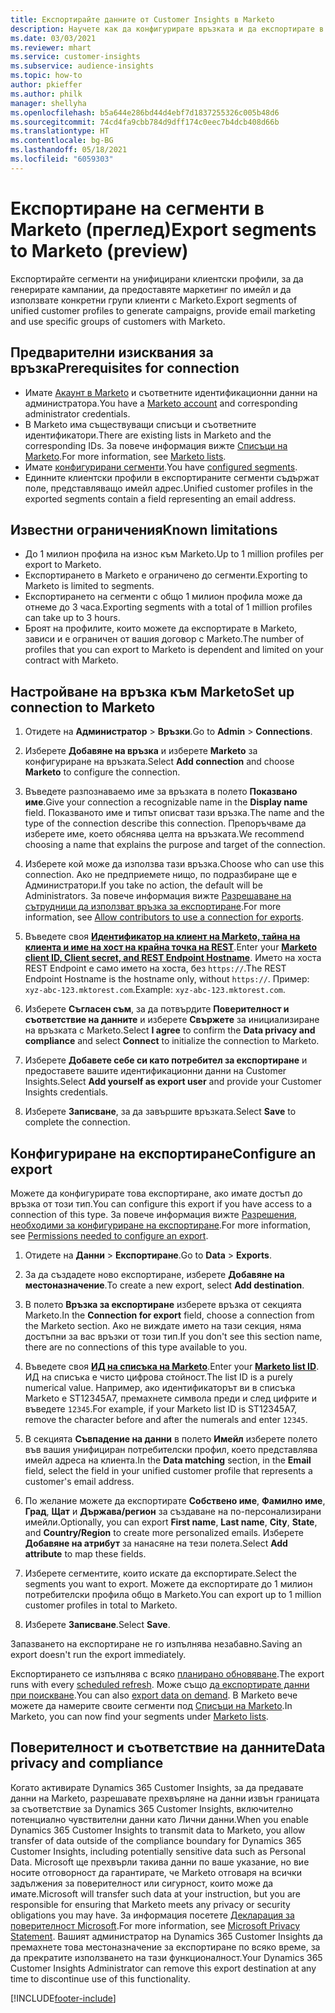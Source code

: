 ```yaml
---
title: Експортирайте данните от Customer Insights в Marketo
description: Научете как да конфигурирате връзката и да експортирате в Marketo.
ms.date: 03/03/2021
ms.reviewer: mhart
ms.service: customer-insights
ms.subservice: audience-insights
ms.topic: how-to
author: pkieffer
ms.author: philk
manager: shellyha
ms.openlocfilehash: b5a644e286bd44d4ebf7d1837255326c005b48d6
ms.sourcegitcommit: 74cd4fa9cbb784d9dff174c0eec7b4dcb408d66b
ms.translationtype: HT
ms.contentlocale: bg-BG
ms.lasthandoff: 05/18/2021
ms.locfileid: "6059303"
---
```

# <a name="export-segments-to-marketo-preview"></a><span data-ttu-id="63aed-103">Експортиране на сегменти в Marketo (преглед)</span><span class="sxs-lookup"><span data-stu-id="63aed-103">Export segments to Marketo (preview)</span></span>

<span data-ttu-id="63aed-104">Експортирайте сегменти на унифицирани клиентски профили, за да генерирате кампании, да предоставяте маркетинг по имейл и да използвате конкретни групи клиенти с Marketo.</span><span class="sxs-lookup"><span data-stu-id="63aed-104">Export segments of unified customer profiles to generate campaigns, provide email marketing and use specific groups of customers with Marketo.</span></span>

## <a name="prerequisites-for-connection"></a><span data-ttu-id="63aed-105">Предварителни изисквания за връзка</span><span class="sxs-lookup"><span data-stu-id="63aed-105">Prerequisites for connection</span></span>

-   <span data-ttu-id="63aed-106">Имате [Акаунт в Marketo](https://login.marketo.com/) и съответните идентификационни данни на администратора.</span><span class="sxs-lookup"><span data-stu-id="63aed-106">You have a [Marketo account](https://login.marketo.com/) and corresponding administrator credentials.</span></span>
-   <span data-ttu-id="63aed-107">В Marketo има съществуващи списъци и съответните идентификатори.</span><span class="sxs-lookup"><span data-stu-id="63aed-107">There are existing lists in Marketo and the corresponding IDs.</span></span> <span data-ttu-id="63aed-108">За повече информация вижте [Списъци на Marketo](https://docs.marketo.com/display/public/DOCS/Understanding+Static+Lists).</span><span class="sxs-lookup"><span data-stu-id="63aed-108">For more information, see [Marketo lists](https://docs.marketo.com/display/public/DOCS/Understanding+Static+Lists).</span></span>
-   <span data-ttu-id="63aed-109">Имате [конфигурирани сегменти](segments.md).</span><span class="sxs-lookup"><span data-stu-id="63aed-109">You have [configured segments](segments.md).</span></span>
-   <span data-ttu-id="63aed-110">Единните клиентски профили в експортираните сегменти съдържат поле, представляващо имейл адрес.</span><span class="sxs-lookup"><span data-stu-id="63aed-110">Unified customer profiles in the exported segments contain a field representing an email address.</span></span>

## <a name="known-limitations"></a><span data-ttu-id="63aed-111">Известни ограничения</span><span class="sxs-lookup"><span data-stu-id="63aed-111">Known limitations</span></span>

- <span data-ttu-id="63aed-112">До 1 милион профила на износ към Marketo.</span><span class="sxs-lookup"><span data-stu-id="63aed-112">Up to 1 million profiles per export to Marketo.</span></span>
- <span data-ttu-id="63aed-113">Експортирането в Marketo е ограничено до сегменти.</span><span class="sxs-lookup"><span data-stu-id="63aed-113">Exporting to Marketo is limited to segments.</span></span>
- <span data-ttu-id="63aed-114">Експортирането на сегменти с общо 1 милион профила може да отнеме до 3 часа.</span><span class="sxs-lookup"><span data-stu-id="63aed-114">Exporting segments with a total of 1 million profiles can take up to 3 hours.</span></span> 
- <span data-ttu-id="63aed-115">Броят на профилите, които можете да експортирате в Marketo, зависи и е ограничен от вашия договор с Marketo.</span><span class="sxs-lookup"><span data-stu-id="63aed-115">The number of profiles that you can export to Marketo is dependent and limited on your contract with Marketo.</span></span>

## <a name="set-up-connection-to-marketo"></a><span data-ttu-id="63aed-116">Настройване на връзка към Marketo</span><span class="sxs-lookup"><span data-stu-id="63aed-116">Set up connection to Marketo</span></span>

1. <span data-ttu-id="63aed-117">Отидете на **Администратор** > **Връзки**.</span><span class="sxs-lookup"><span data-stu-id="63aed-117">Go to **Admin** > **Connections**.</span></span>

1. <span data-ttu-id="63aed-118">Изберете **Добавяне на връзка** и изберете **Marketo** за конфигуриране на връзката.</span><span class="sxs-lookup"><span data-stu-id="63aed-118">Select **Add connection** and choose **Marketo** to configure the connection.</span></span>

1. <span data-ttu-id="63aed-119">Въведете разпознаваемо име за връзката в полето **Показвано име**.</span><span class="sxs-lookup"><span data-stu-id="63aed-119">Give your connection a recognizable name in the **Display name** field.</span></span> <span data-ttu-id="63aed-120">Показваното име и типът описват тази връзка.</span><span class="sxs-lookup"><span data-stu-id="63aed-120">The name and the type of the connection describe this connection.</span></span> <span data-ttu-id="63aed-121">Препоръчваме да изберете име, което обяснява целта на връзката.</span><span class="sxs-lookup"><span data-stu-id="63aed-121">We recommend choosing a name that explains the purpose and target of the connection.</span></span>

1. <span data-ttu-id="63aed-122">Изберете кой може да използва тази връзка.</span><span class="sxs-lookup"><span data-stu-id="63aed-122">Choose who can use this connection.</span></span> <span data-ttu-id="63aed-123">Ако не предприемете нищо, по подразбиране ще е Администратори.</span><span class="sxs-lookup"><span data-stu-id="63aed-123">If you take no action, the default will be Administrators.</span></span> <span data-ttu-id="63aed-124">За повече информация вижте [Разрешаване на сътрудници да използват връзка за експортиране](connections.md#allow-contributors-to-use-a-connection-for-exports).</span><span class="sxs-lookup"><span data-stu-id="63aed-124">For more information, see [Allow contributors to use a connection for exports](connections.md#allow-contributors-to-use-a-connection-for-exports).</span></span>

1. <span data-ttu-id="63aed-125">Въведете своя **[Идентификатор на клиент на Marketo, тайна на клиента и име на хост на крайна точка на REST](https://developers.marketo.com/rest-api/authentication/)**.</span><span class="sxs-lookup"><span data-stu-id="63aed-125">Enter your **[Marketo client ID, Client secret, and REST Endpoint Hostname](https://developers.marketo.com/rest-api/authentication/)**.</span></span> <span data-ttu-id="63aed-126">Името на хоста REST Endpoint е само името на хоста, без `https://`.</span><span class="sxs-lookup"><span data-stu-id="63aed-126">The REST Endpoint Hostname is the hostname only, without `https://`.</span></span> <span data-ttu-id="63aed-127">Пример: `xyz-abc-123.mktorest.com`.</span><span class="sxs-lookup"><span data-stu-id="63aed-127">Example: `xyz-abc-123.mktorest.com`.</span></span> 

1. <span data-ttu-id="63aed-128">Изберете **Съгласен съм**, за да потвърдите **Поверителност и съответствие на данните** и изберете **Свържете** за инициализиране на връзката с Marketo.</span><span class="sxs-lookup"><span data-stu-id="63aed-128">Select **I agree** to confirm the **Data privacy and compliance** and select **Connect** to initialize the connection to Marketo.</span></span>

1. <span data-ttu-id="63aed-129">Изберете **Добавете себе си като потребител за експортиране** и предоставете вашите идентификационни данни на Customer Insights.</span><span class="sxs-lookup"><span data-stu-id="63aed-129">Select **Add yourself as export user** and provide your Customer Insights credentials.</span></span>

1. <span data-ttu-id="63aed-130">Изберете **Записване**, за да завършите връзката.</span><span class="sxs-lookup"><span data-stu-id="63aed-130">Select **Save** to complete the connection.</span></span>

## <a name="configure-an-export"></a><span data-ttu-id="63aed-131">Конфигуриране на експортиране</span><span class="sxs-lookup"><span data-stu-id="63aed-131">Configure an export</span></span>

<span data-ttu-id="63aed-132">Можете да конфигурирате това експортиране, ако имате достъп до връзка от този тип.</span><span class="sxs-lookup"><span data-stu-id="63aed-132">You can configure this export if you have access to a connection of this type.</span></span> <span data-ttu-id="63aed-133">За повече информация вижте [Разрешения, необходими за конфигуриране на експортиране](export-destinations.md#set-up-a-new-export).</span><span class="sxs-lookup"><span data-stu-id="63aed-133">For more information, see [Permissions needed to configure an export](export-destinations.md#set-up-a-new-export).</span></span>

1. <span data-ttu-id="63aed-134">Отидете на **Данни** > **Експортиране**.</span><span class="sxs-lookup"><span data-stu-id="63aed-134">Go to **Data** > **Exports**.</span></span>

1. <span data-ttu-id="63aed-135">За да създадете ново експортиране, изберете **Добавяне на местоназначение**.</span><span class="sxs-lookup"><span data-stu-id="63aed-135">To create a new export, select **Add destination**.</span></span>

1. <span data-ttu-id="63aed-136">В полето **Връзка за експортиране** изберете връзка от секцията Marketo.</span><span class="sxs-lookup"><span data-stu-id="63aed-136">In the **Connection for export** field, choose a connection from the Marketo section.</span></span> <span data-ttu-id="63aed-137">Ако не виждате името на тази секция, няма достъпни за вас връзки от този тип.</span><span class="sxs-lookup"><span data-stu-id="63aed-137">If you don't see this section name, there are no connections of this type available to you.</span></span>

1. <span data-ttu-id="63aed-138">Въведете своя **[ИД на списъка на Marketo](https://docs.marketo.com/display/public/DOCS/Understanding+Static+Lists)**.</span><span class="sxs-lookup"><span data-stu-id="63aed-138">Enter your **[Marketo list ID](https://docs.marketo.com/display/public/DOCS/Understanding+Static+Lists)**.</span></span> <span data-ttu-id="63aed-139">ИД на списъка е чисто цифрова стойност.</span><span class="sxs-lookup"><span data-stu-id="63aed-139">The list ID is a purely numerical value.</span></span> <span data-ttu-id="63aed-140">Например, ако идентификаторът ви в списъка Marketo е ST12345A7, премахнете символа преди и след цифрите и въведете `12345`.</span><span class="sxs-lookup"><span data-stu-id="63aed-140">For example, if your Marketo list ID is ST12345A7, remove the character before and after the numerals and enter `12345`.</span></span> 

1. <span data-ttu-id="63aed-141">В секцията **Съвпадение на данни** в полето **Имейл** изберете полето във вашия унифициран потребителски профил, което представлява имейл адреса на клиента.</span><span class="sxs-lookup"><span data-stu-id="63aed-141">In the **Data matching** section, in the **Email** field, select the field in your unified customer profile that represents a customer's email address.</span></span> 

1. <span data-ttu-id="63aed-142">По желание можете да експортирате **Собствено име**, **Фамилно име**, **Град**, **Щат** и **Държава/регион** за създаване на по-персонализирани имейли.</span><span class="sxs-lookup"><span data-stu-id="63aed-142">Optionally, you can export **First name**, **Last name**, **City**, **State**, and **Country/Region**  to create more personalized emails.</span></span> <span data-ttu-id="63aed-143">Изберете **Добавяне на атрибут** за нанасяне на тези полета.</span><span class="sxs-lookup"><span data-stu-id="63aed-143">Select **Add attribute** to map these fields.</span></span>

1. <span data-ttu-id="63aed-144">Изберете сегментите, които искате да експортирате.</span><span class="sxs-lookup"><span data-stu-id="63aed-144">Select the segments you want to export.</span></span> <span data-ttu-id="63aed-145">Можете да експортирате до 1 милион потребителски профила общо в Marketo.</span><span class="sxs-lookup"><span data-stu-id="63aed-145">You can export up to 1 million customer profiles in total to Marketo.</span></span>

1. <span data-ttu-id="63aed-146">Изберете **Записване**.</span><span class="sxs-lookup"><span data-stu-id="63aed-146">Select **Save**.</span></span>

<span data-ttu-id="63aed-147">Запазването на експортиране не го изпълнява незабавно.</span><span class="sxs-lookup"><span data-stu-id="63aed-147">Saving an export doesn't run the export immediately.</span></span>

<span data-ttu-id="63aed-148">Експортирането се изпълнява с всяко [планирано обновяване](system.md#schedule-tab).</span><span class="sxs-lookup"><span data-stu-id="63aed-148">The export runs with every [scheduled refresh](system.md#schedule-tab).</span></span> <span data-ttu-id="63aed-149">Може също [да експортирате данни при поискване](export-destinations.md#run-exports-on-demand).</span><span class="sxs-lookup"><span data-stu-id="63aed-149">You can also [export data on demand](export-destinations.md#run-exports-on-demand).</span></span> <span data-ttu-id="63aed-150">В Marketo вече можете да намерите своите сегменти под [Списъци на Marketo](https://docs.marketo.com/display/public/DOCS/Understanding+Static+Lists).</span><span class="sxs-lookup"><span data-stu-id="63aed-150">In Marketo, you can now find your segments under [Marketo lists](https://docs.marketo.com/display/public/DOCS/Understanding+Static+Lists).</span></span>


## <a name="data-privacy-and-compliance"></a><span data-ttu-id="63aed-151">Поверителност и съответствие на данните</span><span class="sxs-lookup"><span data-stu-id="63aed-151">Data privacy and compliance</span></span>

<span data-ttu-id="63aed-152">Когато активирате Dynamics 365 Customer Insights, за да предавате данни на Marketo, разрешавате прехвърляне на данни извън границата за съответствие за Dynamics 365 Customer Insights, включително потенциално чувствителни данни като Лични данни.</span><span class="sxs-lookup"><span data-stu-id="63aed-152">When you enable Dynamics 365 Customer Insights to transmit data to Marketo, you allow transfer of data outside of the compliance boundary for Dynamics 365 Customer Insights, including potentially sensitive data such as Personal Data.</span></span> <span data-ttu-id="63aed-153">Microsoft ще прехвърли такива данни по ваше указание, но вие носите отговорност да гарантирате, че Marketo отговаря на всички задължения за поверителност или сигурност, които може да имате.</span><span class="sxs-lookup"><span data-stu-id="63aed-153">Microsoft will transfer such data at your instruction, but you are responsible for ensuring that Marketo meets any privacy or security obligations you may have.</span></span> <span data-ttu-id="63aed-154">За информация посетете [Декларация за поверителност Microsoft](https://go.microsoft.com/fwlink/?linkid=396732).</span><span class="sxs-lookup"><span data-stu-id="63aed-154">For more information, see [Microsoft Privacy Statement](https://go.microsoft.com/fwlink/?linkid=396732).</span></span>
<span data-ttu-id="63aed-155">Вашият администратор на Dynamics 365 Customer Insights да премахнете това местоназначение за експортиране по всяко време, за да прекратите използването на тази функционалност.</span><span class="sxs-lookup"><span data-stu-id="63aed-155">Your Dynamics 365 Customer Insights Administrator can remove this export destination at any time to discontinue use of this functionality.</span></span>


[!INCLUDE[footer-include](../includes/footer-banner.md)]

